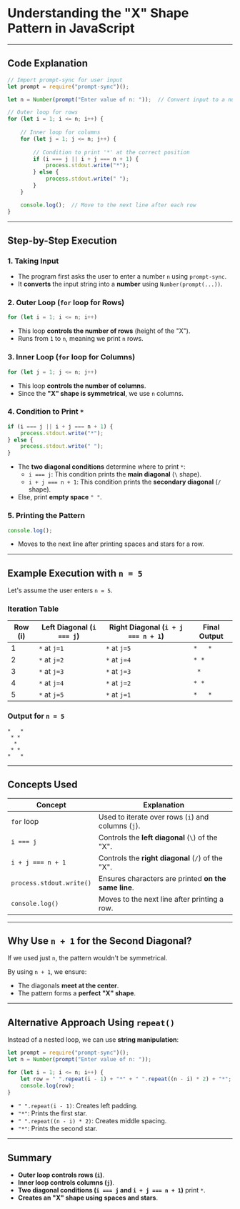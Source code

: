 # **Understanding the "X" Shape Pattern in JavaScript**
---

## **Code Explanation**
```javascript
// Import prompt-sync for user input
let prompt = require("prompt-sync")();

let n = Number(prompt("Enter value of n: "));  // Convert input to a number

// Outer loop for rows
for (let i = 1; i <= n; i++) {
    
    // Inner loop for columns
    for (let j = 1; j <= n; j++) {
        
        // Condition to print '*' at the correct position
        if (i === j || i + j === n + 1) {
            process.stdout.write("*");
        } else {
            process.stdout.write(" ");
        }
    }

    console.log();  // Move to the next line after each row
}
```

---

## **Step-by-Step Execution**
### **1. Taking Input**
- The program first asks the user to enter a number `n` using `prompt-sync`.
- It **converts** the input string into a **number** using `Number(prompt(...))`.

### **2. Outer Loop (`for` loop for Rows)**
```javascript
for (let i = 1; i <= n; i++)
```
- This loop **controls the number of rows** (height of the "X").
- Runs from `1` to `n`, meaning we print `n` rows.

### **3. Inner Loop (`for` loop for Columns)**
```javascript
for (let j = 1; j <= n; j++)
```
- This loop **controls the number of columns**.
- Since the **"X" shape is symmetrical**, we use `n` columns.

### **4. Condition to Print `*`**
```javascript
if (i === j || i + j === n + 1) {
    process.stdout.write("*");
} else {
    process.stdout.write(" ");
}
```
- The **two diagonal conditions** determine where to print `*`:
  - `i === j`: This condition prints the **main diagonal** (`\` shape).
  - `i + j === n + 1`: This condition prints the **secondary diagonal** (`/` shape).
- Else, print **empty space** `" "`.

### **5. Printing the Pattern**
```javascript
console.log();
```
- Moves to the next line after printing spaces and stars for a row.

---

## **Example Execution with `n = 5`**
Let's assume the user enters `n = 5`.

### **Iteration Table**
| **Row (i)** | **Left Diagonal (`i === j`)** | **Right Diagonal (`i + j === n + 1`)** | **Final Output** |
|------------|-----------------|-----------------|----------------|
| 1          | `*` at `j=1`      | `*` at `j=5`    | `*   *` |
| 2          | `*` at `j=2`      | `*` at `j=4`    | ` * * ` |
| 3          | `*` at `j=3`      | `*` at `j=3`    | `  *  ` |
| 4          | `*` at `j=4`      | `*` at `j=2`    | ` * * ` |
| 5          | `*` at `j=5`      | `*` at `j=1`    | `*   *` |

### **Output for `n = 5`**
```
*   *
 * * 
  *  
 * * 
*   *
```

---

## **Concepts Used**
| **Concept** | **Explanation** |
|------------|---------------|
| `for` loop | Used to iterate over rows (`i`) and columns (`j`). |
| `i === j` | Controls the **left diagonal** (`\`) of the "X". |
| `i + j === n + 1` | Controls the **right diagonal** (`/`) of the "X". |
| `process.stdout.write()` | Ensures characters are printed **on the same line**. |
| `console.log()` | Moves to the next line after printing a row. |

---

## **Why Use `n + 1` for the Second Diagonal?**
If we used just `n`, the pattern wouldn't be symmetrical.

By using `n + 1`, we ensure:
- The diagonals **meet at the center**.
- The pattern forms a **perfect "X" shape**.

---

## **Alternative Approach Using `repeat()`**
Instead of a nested loop, we can use **string manipulation**:
```javascript
let prompt = require("prompt-sync")();
let n = Number(prompt("Enter value of n: "));

for (let i = 1; i <= n; i++) {
    let row = " ".repeat(i - 1) + "*" + " ".repeat((n - i) * 2) + "*";
    console.log(row);
}
```
- `" ".repeat(i - 1)`: Creates left padding.
- `"*"`: Prints the first star.
- `" ".repeat((n - i) * 2)`: Creates middle spacing.
- `"*"`: Prints the second star.

---

## **Summary**
- **Outer loop controls rows (`i`)**.
- **Inner loop controls columns (`j`)**.
- **Two diagonal conditions (`i === j` and `i + j === n + 1`)** print `*`.
- **Creates an "X" shape using spaces and stars**. 
